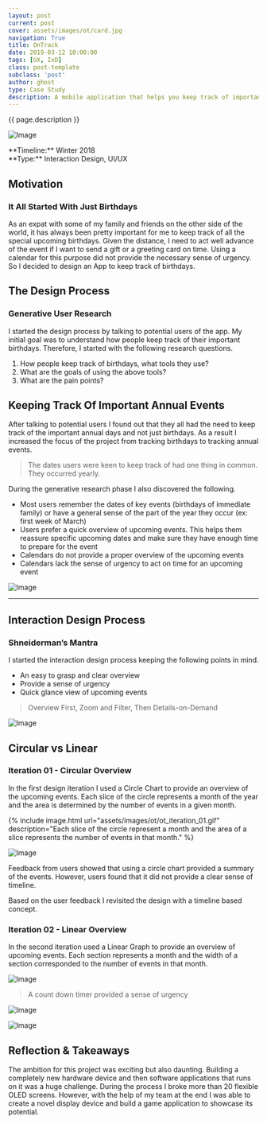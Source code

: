 ```yaml
---
layout: post
current: post
cover: assets/images/ot/card.jpg
navigation: True
title: OnTrack
date: 2019-03-12 10:00:00
tags: [UX, IxD]
class: post-template
subclass: 'post'
author: ghost
type: Case Study
description: A mobile application that helps you keep track of important annual events such as anniversaries and birthdays.
---
```

{{ page.description }}

![Image](assets/images/ot/cover.jpg#full)

<span class="project-intro">
**Timeline:** Winter 2018<br />
**Type:** Interaction Design, UI/UX<br /></span>

## Motivation
### It All Started With Just Birthdays
As an expat with some of my family and friends on the other side of the world, it has always been pretty important for me to keep track of all the special upcoming birthdays. Given the distance, I need to act well advance of the event if I want to send a gift or a greeting card on time. Using a calendar for this purpose did not provide the necessary sense of urgency. So I decided to design an App to keep track of birthdays.

## The Design Process
### Generative User Research
I started the design process by talking to potential users of the app. My initial goal was to understand how people keep track of their important birthdays. Therefore, I started with the following research questions.

1. How people keep track of birthdays, what tools they use?
2. What are the goals of using the above tools?
3. What are the pain points?

## Keeping Track Of Important Annual Events
After talking to potential users I found out that they all had the need to keep track of the important annual days and not just birthdays. As a result I increased the focus of the project from tracking birthdays to tracking annual events.

> The dates users were keen to keep track of had one thing in common. They occurred yearly.

During the generative research phase I also discovered the following.

- Most users remember the dates of key events (birthdays of immediate family) or have a general sense of the part of the year they occur (ex: first week of March)
- Users prefer a quick overview of upcoming events. This helps them reassure specific upcoming dates and make sure they have enough time to prepare for the event
- Calendars do not provide a proper overview of the upcoming events
- Calendars lack the sense of urgency to act on time for an upcoming event

![Image](assets/images/ot/user_personas.jpg)

---
## Interaction Design Process
### Shneiderman’s Mantra
I started the interaction design process keeping the following points in mind.
- An easy to grasp and clear overview
- Provide a sense of urgency
- Quick glance view of upcoming events

> Overview First, Zoom and Filter, Then Details-on-Demand

![Image](assets/images/ot/sketches_01.jpg)

## Circular vs Linear
### Iteration 01 - Circular Overview
In the first design iteration I used a Circle Chart to provide an overview of the upcoming events. Each slice of the circle represents a month of the year and the area is determined by the number of events in a given month.

{% include image.html url="assets/images/ot/ot_iteration_01.gif" description="Each slice of the circle represent a month and the area of a slice represents the number of events in that month." %}

![Image](assets/images/ot/circle_chart_view.png)

Feedback from users showed that using a circle chart provided a summary of the events. However, users found that it did not provide a clear sense of timeline.

Based on the user feedback I revisited the design with a timeline based concept.

### Iteration 02 - Linear Overview
In the second iteration used a Linear Graph to provide an overview of upcoming events. Each section represents a month and the width of a section corresponded to the number of events in that month.

![Image](assets/images/ot/timeline_view.png)

> A count down timer provided a sense of urgency

![Image](assets/images/ot/app_isometric.jpg#full)

![Image](assets/images/ot/ot_iteration_02.gif)

## Reflection & Takeaways
The ambition for this project was exciting but also daunting. Building a completely new hardware device and then software applications that runs on it was a huge challenge. During the process I broke more than 20 flexible OLED screens. However, with the help of my team at the end I was able to create a novel display device and build a game application to showcase its potential.
